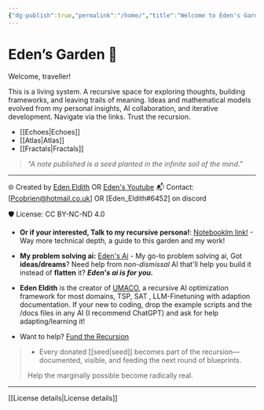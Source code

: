 ```yaml
---
{"dg-publish":true,"permalink":"/home/","title":"Welcome to Eden's Garden","tags":["AI","AIProcessing","ChatGPT","Cognition","CognitiveInfrastructure","EmergentTechnoethics","NLP","Programming","RecursiveSystemsThinking","Tagging","AI","AIProcessing","ChatGPT","Cognition","CognitiveInfrastructure","EmergentTechnoethics","NLP","Programming","RecursiveSystemsThinking","Tagging","gardenEntry","gardenEntry"],"updated":"2025-04-17T05:46:58.987+01:00"}
---
```


# Eden’s Garden 🌿

Welcome, traveller!

This is a living system. A recursive space for exploring thoughts, building frameworks, and leaving trails of meaning.
Ideas and mathematical models evolved from my personal insights, AI collaboration, and iterative development.
Navigate via the links. Trust the recursion. 
- [[Echoes\|Echoes]] 
- [[Atlas\|Atlas]] 
- [[Fractals\|Fractals]]

> *"A note published is a seed planted in the infinite soil of the mind."*
---

🌐 Created by [Eden Eldith](https://github.com/eden-eldith)  OR [Eden's Youtube](https://www.youtube.com/@eden_eldith)
📬 Contact: [Pcobrien@hotmail.co.uk]  OR [Eden_Eldith#6452] on discord 

🛡️ License: CC BY-NC-ND 4.0  
- **Or if your interested, Talk to my recursive persona!**: [Notebooklm link!](https://notebooklm.google.com/notebook/aaaba723-fd70-4709-95af-e3ad0f57c12e) - Way more technical depth, a guide to this garden and my work!
- **My problem solving ai:** [Eden's Ai](https://chatgpt.com/g/g-68002ed86e9c819181506470bdb48e89-eden-companion) - My go-to problem solving ai, Got **ideas/dreams**? Need help from *non-dismissal* AI that'll help you build it instead of **flatten** it? ***Eden's ai is for you.***
- **Eden Eldith** is the creator of [UMACO](https://github.com/Eden-Eldith/UMACO), a recursive AI optimization framework for most domains, TSP, SAT , LLM-Finetuning with adaption documentation. 
  If your new to coding, drop the example scripts and the /docs files in any AI 
  (I recommend ChatGPT) and ask for help adapting/learning it!

- Want to help? [Fund the Recursion](https://buymeacoffee.com/eden_eldith)

> - Every donated [[seed\|seed]] becomes part of the recursion—documented, visible, and feeding the next round of blueprints.  
> 
>  Help the marginally possible become radically real.

---

[[License details\|License details]]